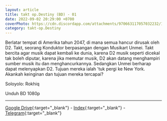 ```yaml
---
layout: article
title: takt op.Destiny (BD) - 01
date: 2022-09-02 20:29:00 +0700
coverPhoto: https://cdn.discordapp.com/attachments/970663117057032232/1015243287055056916/mpv-shot0132.jpg
category: takt-op.Destiny
---
```


Berlatar tempat di Amerika tahun 2047, di mana semua hancur dirusak oleh D2. Takt, seorang Konduktor berpasangan dengan Musikart Unmei. Takt bercita agar musik dapat kembali ke dunia, karena D2 musik seperti dicekal tak boleh diputar, karena jika memutar musik, D2 akan datang menghampiri sumber musik itu dan menghancurkannya. Sedangkan Unmei berharap dapat melenyapkan D2. Tujuan mereka ialah 'tuk pergi ke New York. Akankah keinginan dan tujuan mereka tercapai?

Soloyolo: Rokhiq

Unduh BD 1080p

---
[Google Drive](https://drive.google.com/file/d/1oqO95WL4REuC6PgIDfz8qmNu3BdE7ipR/view?usp=sharing){:target="_blank"} - [Index](https://proyek.a-1ddl.workers.dev/0:/Musim%20Gugur%202021/%5BBD%5D/%5BA-1%5D%20takt%20op.Destiny%20%20-%2001%20%5BBD%5D%5B1080p%20FLAC%5D%5B4CE50709%5D.mkv){:target="_blank"} - [Telegram](https://t.me/a1fansubweeklies/113){:target="_blank"}
